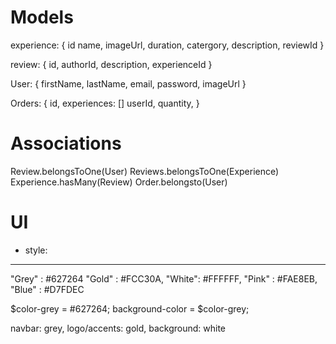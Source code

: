 # Models

experience: {
id
name,
imageUrl,
duration,
catergory,
description,
reviewId
}

review: {
id,
authorId,
description,
experienceId
}

User: {
firstName,
lastName,
email,
password,
imageUrl
}

Orders: {
id,
experiences: []
userId,
quantity,
}

# Associations

Review.belongsToOne(User)
Reviews.belongsToOne(Experience)
Experience.hasMany(Review)
Order.belongsto(User)

# UI

* style:

---

"Grey" : #627264
"Gold" : #FCC30A,
"White": #FFFFFF,
"Pink" : #FAE8EB,
"Blue" : #D7FDEC

$color-grey = #627264;
background-color = $color-grey;

navbar: grey,
logo/accents: gold,
background: white
